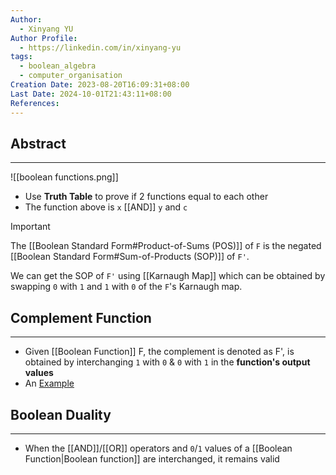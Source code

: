 ```yaml
---
Author:
  - Xinyang YU
Author Profile:
  - https://linkedin.com/in/xinyang-yu
tags:
  - boolean_algebra
  - computer_organisation
Creation Date: 2023-08-20T16:09:31+08:00
Last Date: 2024-10-01T21:43:11+08:00
References: 
---
```

## Abstract
---
![[boolean functions.png]]

- Use **Truth Table** to prove if 2 functions equal to each other
- The function above is `x` [[AND]] `y` and `c`

>[!important]
> The [[Boolean Standard Form#Product-of-Sums (POS)]] of `F` is the negated [[Boolean Standard Form#Sum-of-Products (SOP)]] of `F'`.
> 
> We can get the SOP of `F'` using [[Karnaugh Map]] which can be obtained by swapping `0` with `1` and `1` with `0` of the `F`'s Karnaugh map.

## Complement Function
---
- Given [[Boolean Function]] F, the complement is denoted as F', is obtained by interchanging `1` with `0` & `0` with `1` in the **function's output values**
- An [Example](https://chat.openai.com/share/f317b4c5-1b1c-4abf-b8e1-30c6ee185ba4)

## Boolean Duality
---
- When the [[AND]]/[[OR]] operators and `0`/`1` values of a [[Boolean Function|Boolean function]] are interchanged, it remains valid